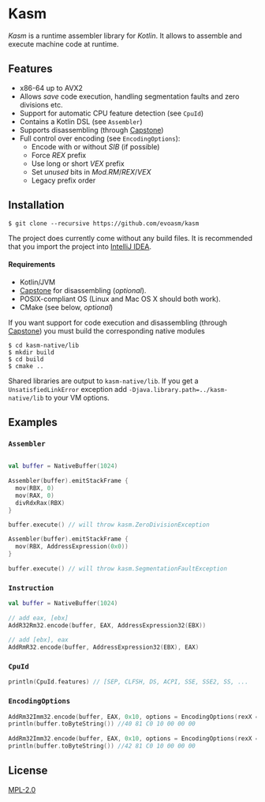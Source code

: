 # Kasm

*Kasm* is a runtime assembler library for *Kotlin*.
It allows to assemble and execute machine code at runtime. 


## Features
* x86-64 up to AVX2
* Allows *save* code execution, handling segmentation faults and zero divisions etc.
* Support for automatic CPU feature detection (see `CpuId`)
* Contains a Kotlin DSL (see `Assembler`)
* Supports disassembling (through [Capstone](http://www.capstone-engine.org/))
* Full control over encoding (see `EncodingOptions`):
    - Encode with or without *SIB* (if possible)
    - Force *REX* prefix
    - Use long or short *VEX* prefix
    - Set *unused* bits in *Mod.RM*/*REX*/*VEX*
    - Legacy prefix order

## Installation

    $ git clone --recursive https://github.com/evoasm/kasm

The project does currently come without any build files. It is recommended that
you import the project into [IntelliJ IDEA](https://www.jetbrains.com/idea/).

#### Requirements
* Kotlin/JVM
* [Capstone](http://www.capstone-engine.org/) for disassembling (*optional*).
* POSIX-compliant OS (Linux and Mac OS X should both work).
* CMake (see below, *optional*)

If you want support for code execution and disassembling (through [Capstone](http://www.capstone-engine.org/))
you must build the corresponding native modules

    $ cd kasm-native/lib
    $ mkdir build
    $ cd build
    $ cmake ..

Shared libraries are output to `kasm-native/lib`. If you get a `UnsatisfiedLinkError` exception
add `-Djava.library.path=../kasm-native/lib` to your VM options.

## Examples

### `Assembler`

```kotlin

val buffer = NativeBuffer(1024)
  
Assembler(buffer).emitStackFrame {
  mov(RBX, 0)
  mov(RAX, 0)
  divRdxRax(RBX)
}
  
buffer.execute() // will throw kasm.ZeroDivisionException
```

```kotlin
Assembler(buffer).emitStackFrame {
  mov(RBX, AddressExpression(0x0))
}
  
buffer.execute() // will throw kasm.SegmentationFaultException

```

### `Instruction` 

```kotlin
val buffer = NativeBuffer(1024)
  
// add eax, [ebx]
AddR32Rm32.encode(buffer, EAX, AddressExpression32(EBX))
  
// add [ebx], eax
AddRmR32.encode(buffer, AddressExpression32(EBX), EAX)
```

### `CpuId`

```kotlin
println(CpuId.features) // [SEP, CLFSH, DS, ACPI, SSE, SSE2, SS, ...
```

### `EncodingOptions`

```kotlin
AddRm32Imm32.encode(buffer, EAX, 0x10, options = EncodingOptions(rexX = 0x0, forceRex = true))
println(buffer.toByteString()) //40 81 C0 10 00 00 00
  
AddRm32Imm32.encode(buffer, EAX, 0x10, options = EncodingOptions(rexX = 0x1, forceRex = true))
println(buffer.toByteString()) //42 81 C0 10 00 00 00
```

## License
[MPL-2.0][license]

[license]: https://github.com/evoasm/kasm/blob/master/LICENSE.txt
